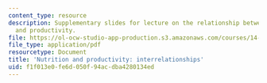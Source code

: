 ```yaml
---
content_type: resource
description: Supplementary slides for lecture on the relationship between nutrition
  and productivity.
file: https://ol-ocw-studio-app-production.s3.amazonaws.com/courses/14-74-foundations-of-development-policy-spring-2009/f1f013e0fe6d050f94acdba4280134ed_MIT14_74s09_lec03_fig.pdf
file_type: application/pdf
resourcetype: Document
title: 'Nutrition and productivity: interrelationships'
uid: f1f013e0-fe6d-050f-94ac-dba4280134ed
---
```

